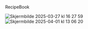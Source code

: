 RecipeBook

![Skjermbilde 2025-03-27 kl  16 27 59](https://github.com/user-attachments/assets/88362f83-1369-4628-b4fe-c45840a7d96e)
![Skjermbilde 2025-04-01 kl  13 06 20](https://github.com/user-attachments/assets/9f31c00a-9dc9-4c90-b082-69571e3815da)
